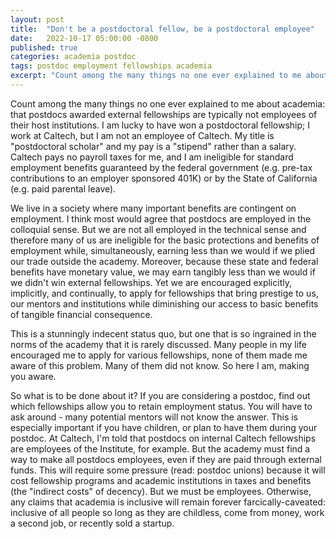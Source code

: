 ```yaml
---
layout: post
title:  "Don't be a postdoctoral fellow, be a postdoctoral employee"
date:   2022-10-17 05:00:00 -0800
published: true
categories: academia postdoc
tags: postdoc employment fellowships academia
excerpt: "Count among the many things no one ever explained to me about academia: that postdocs awarded fellowships are often not employees of their host institutions."
---
```


Count among the many things no one ever explained to me about academia: that postdocs awarded external fellowships are typically not employees of their host institutions. I am lucky to have won a postdoctoral fellowship; I work at Caltech, but I am not an employee of Caltech. My title is "postdoctoral scholar" and my pay is a "stipend" rather than a salary. Caltech pays no payroll taxes for me, and I am ineligible for standard employment benefits guaranteed by the federal government (e.g. pre-tax contributions to an employer sponsored 401K) or by the State of California (e.g. paid parental leave). 

We live in a society where many important benefits are contingent on employment. I think most would agree that postdocs are employed in the colloquial sense. But we are not all employed in the technical sense and therefore many of us are ineligible for the basic protections and benefits of employment while, simultaneously, earning less than we would if we plied our trade outside the academy. Moreover, because these state and federal benefits have monetary value, we may earn tangibly less than we would if we didn't win external fellowships. Yet we are encouraged explicitly, implicitly, and continually, to apply for fellowships that bring prestige to us, our mentors and institutions while diminishing our access to basic benefits of tangible financial consequence.

This is a stunningly indecent status quo, but one that is so ingrained in the norms of the academy that it is rarely discussed. Many people in my life encouraged me to apply for various fellowships, none of them made me aware of this problem. Many of them did not know. So here I am, making you aware. 

So what is to be done about it? If you are considering a postdoc, find out which fellowships allow you to retain employment status. You will have to ask around - many potential mentors will not know the answer. This is especially important if you have children, or plan to have them during your postdoc. At Caltech, I'm told that postdocs on internal Caltech fellowships are employees of the Institute, for example. But the academy must find a way to make all postdocs employees, even if they are paid through external funds. This will require some pressure (read: postdoc unions) because it will cost fellowship programs and academic institutions in taxes and benefits (the "indirect costs" of decency). But we must be employees. Otherwise, any claims that academia is inclusive will remain forever farcically-caveated: inclusive of all people so long as they are childless, come from money, work a second job, or recently sold a startup. 